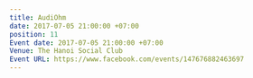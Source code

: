 ```yaml
---
title: AudiOhm
date: 2017-07-05 21:00:00 +07:00
position: 11
Event date: 2017-07-05 21:00:00 +07:00
Venue: The Hanoi Social Club
Event URL: https://www.facebook.com/events/147676882463697
---
```


